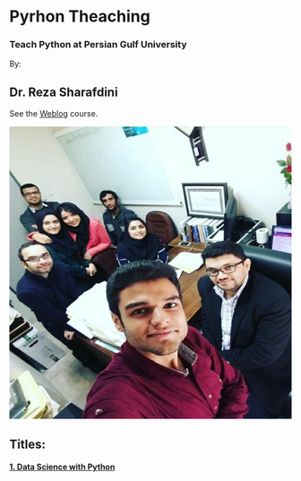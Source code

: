 # Pyrhon Theaching
### Teach Python at Persian Gulf University

By:
## Dr. Reza Sharafdini

See the [Weblog](https://sharafdini.github.io/Pyrhon-Teaching/) course.

<img src="img/Screenshot_20210504-164940_Instagram.jpg" alt="Diffrent perspective of objects." width="700" height="523">



## Titles:
#### [1. Data Science with Python](https://nbviewer.jupyter.org/github/sharafdini/Pyrhon-Teaching/blob/main/DataSci_Python00/9%20esfand.ipynb)
